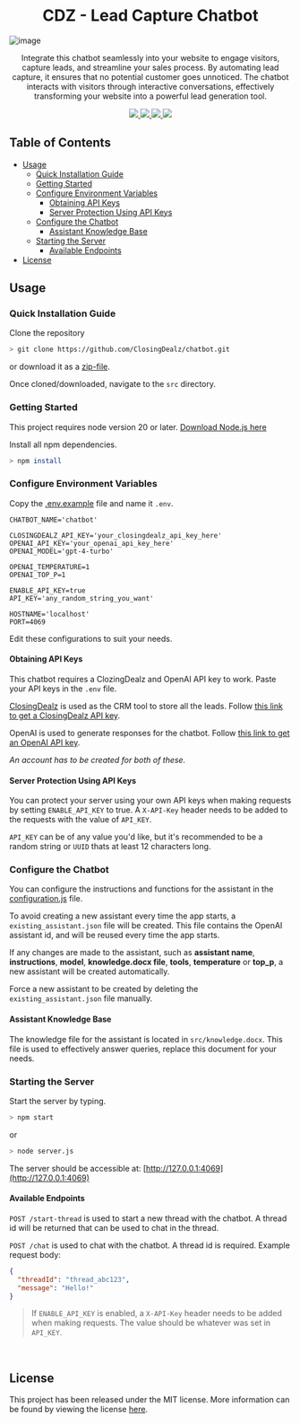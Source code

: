<div align="center">
  <h1>CDZ - Lead Capture Chatbot</h1>
</div>

![image](https://github.com/ClosingDealz/chatbot/assets/54490104/3656caf1-9f48-4618-8728-236a1d5309dc)

<p align="center">
  Integrate this chatbot seamlessly into your website to engage visitors, capture leads, and streamline your sales process. By automating lead capture, it ensures that no potential customer goes unnoticed. The chatbot interacts with visitors through interactive conversations, effectively transforming your website into a powerful lead generation tool.
</p>

<p align="center">
  <a href="https://github.com/ClosingDealz/chatbot/network/members/" alt="Forks">
    <img src="https://img.shields.io/github/forks/ClosingDealz/chatbot?style=flat-square" />
  </a>
  <a href="https://github.com/ClosingDealz/chatbot/stargazers/" alt="Stars">
    <img src="https://img.shields.io/github/stars/ClosingDealz/chatbot?style=flat-square" />
  </a>
  <a href="https://github.com/ClosingDealz/chatbot/graphs/contributors" alt="Contributors">
    <img src="https://img.shields.io/github/contributors/ClosingDealz/chatbot?style=flat-square" />
  </a>
  <a href="LICENSE" alt="License">
    <img src="https://img.shields.io/github/license/ClosingDealz/chatbot?style=flat-square" />
  </a>
</p>

## Table of Contents 
- [Usage](#usage)
  - [Quick Installation Guide](#quick-installation-guide)
  - [Getting Started](#getting-started)
  - [Configure Environment Variables](#configure-environment-variables)
    - [Obtaining API Keys](#obtaining-api-keys)
    - [Server Protection Using API Keys](#server-protection-using-api-keys)
  - [Configure the Chatbot](#configure-the-chatbot)
    - [Assistant Knowledge Base](#assistant-knowledge-base)
  - [Starting the Server](#starting-the-server)
    - [Available Endpoints](#available-endpoints)
- [License](#license)


## Usage

### Quick Installation Guide
Clone the repository
```sh
> git clone https://github.com/ClosingDealz/chatbot.git
```
or download it as a [zip-file](https://github.com/ClosingDealz/chatbot/archive/refs/heads/main.zip).

Once cloned/downloaded, navigate to the `src` directory.


### Getting Started
This project requires node version 20 or later. [Download Node.js here](https://nodejs.org/en/download)

Install all npm dependencies.
```sh
> npm install
```


### Configure Environment Variables
Copy the [.env.example](/src/.env.example) file and name it `.env`.
```env
CHATBOT_NAME='chatbot'

CLOSINGDEALZ_API_KEY='your_closingdealz_api_key_here'
OPENAI_API_KEY='your_openai_api_key_here'
OPENAI_MODEL='gpt-4-turbo'

OPENAI_TEMPERATURE=1
OPENAI_TOP_P=1

ENABLE_API_KEY=true
API_KEY='any_random_string_you_want'

HOSTNAME='localhost'
PORT=4069
```
Edit these configurations to suit your needs.

#### Obtaining API Keys
This chatbot requires a ClozingDealz and OpenAI API key to work. Paste your API keys in the `.env` file.

[ClosingDealz](https://closingdealz.io) is used as the CRM tool to store all the leads. Follow [this link to get a ClosingDealz API key](https://docs.closingdealz.io/developers/obtaining-api-key).

OpenAI is used to generate responses for the chatbot. Follow [this link to get an OpenAI API key](https://platform.openai.com/docs/quickstart/account-setup).

*An account has to be created for both of these.*

#### Server Protection Using API Keys
You can protect your server using your own API keys when making requests by setting `ENABLE_API_KEY` to true. A `X-API-Key` header needs to be added to the requests with the value of `API_KEY`.

`API_KEY` can be of any value you'd like, but it's recommended to be a random string or `UUID` thats at least 12 characters long.


### Configure the Chatbot
You can configure the instructions and functions for the assistant in the [configuration.js](src/configuration.js) file.

To avoid creating a new assistant every time the app starts, a `existing_assistant.json` file will be created. This file contains the OpenAI assistant id, and will be reused every time the app starts.

If any changes are made to the assistant, such as **assistant name**, **instructions**, **model**, **knowledge.docx file**, **tools**, **temperature** or **top_p**, a new assistant will be created automatically.

Force a new assistant to be created by deleting the `existing_assistant.json` file manually.

#### Assistant Knowledge Base
The knowledge file for the assistant is located in `src/knowledge.docx`. This file is used to effectively answer queries, replace this document for your needs.


### Starting the Server
Start the server by typing.
```sh
> npm start
```
or
```sh
> node server.js
```

The server should be accessible at: [http://127.0.0.1:4069](http://127.0.0.1:4069)


#### Available Endpoints
`POST /start-thread` is used to start a new thread with the chatbot. A thread id will be returned that can be used to chat in the thread.

`POST /chat` is used to chat with the chatbot. A thread id is required. Example request body:
```json
{
  "threadId": "thread_abc123",
  "message": "Hello!"
}
```

> If `ENABLE_API_KEY` is enabled, a `X-API-Key` header needs to be added when making requests. The value should be whatever was set in `API_KEY`.

<br>

## License
This project has been released under the MIT license. More information can be found by viewing the license [here](LICENSE).
